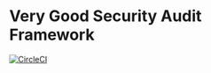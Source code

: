 # Very Good Security Audit Framework

[![CircleCI](https://circleci.com/gh/verygoodsecurity/audit.svg?style=svg)](https://circleci.com/gh/verygoodsecurity/audit)
